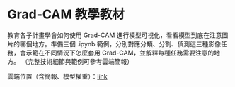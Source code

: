 # Grad-CAM 教學教材

教育各子計畫學會如何使用 Grad-CAM 進行模型可視化，看看模型到底在注意圖片的哪個地方。準備三個 .ipynb 範例，分別對應分類、分割、偵測這三種影像任務，會示範在不同情況下怎麼套用 Grad-CAM，並解釋每種任務需要注意的地方。
（完整技術細節與範例可參考雲端簡報）

雲端位置（含簡報、模型權重）：[link](https://drive.google.com/drive/folders/1RAVrzAtW_BvALNFsLnODKCZ6CLQyVcKw?usp=drive_link)
